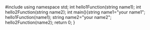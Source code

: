 #include <iostream>
using namespace std;
int hello1Function(string name1);
int hello2Function(string name2);
int main(){string name1="your name1";
hello1Function(name1);
string name2="your name2";
hello2Function(name2);
return 0;
}








